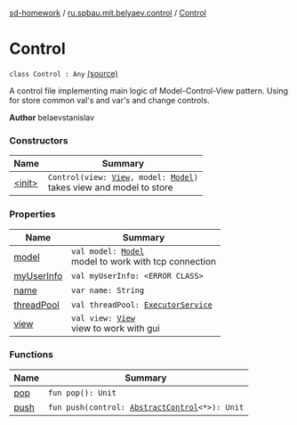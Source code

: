 [sd-homework](../../index.md) / [ru.spbau.mit.belyaev.control](../index.md) / [Control](.)

# Control

`class Control : Any` [(source)](https://github.com/StasBel/sd-homework/blob/gRPC/src/main/kotlin/ru/spbau/mit/belyaev/control/Control.kt#L20)

A control file implementing main logic of Model-Control-View pattern.
Using for store common val's and var's and change controls.

**Author**
belaevstanislav

### Constructors

| Name | Summary |
|---|---|
| [&lt;init&gt;](-init-.md) | `Control(view: `[`View`](../../ru.spbau.mit.belyaev.view/-view/index.md)`, model: `[`Model`](../../ru.spbau.mit.belyaev.model/-model/index.md)`)`<br>takes view and model to store |

### Properties

| Name | Summary |
|---|---|
| [model](model.md) | `val model: `[`Model`](../../ru.spbau.mit.belyaev.model/-model/index.md)<br>model to work with tcp connection |
| [myUserInfo](my-user-info.md) | `val myUserInfo: <ERROR CLASS>` |
| [name](name.md) | `var name: String` |
| [threadPool](thread-pool.md) | `val threadPool: `[`ExecutorService`](http://docs.oracle.com/javase/6/docs/api/java/util/concurrent/ExecutorService.html) |
| [view](view.md) | `val view: `[`View`](../../ru.spbau.mit.belyaev.view/-view/index.md)<br>view to work with gui |

### Functions

| Name | Summary |
|---|---|
| [pop](pop.md) | `fun pop(): Unit` |
| [push](push.md) | `fun push(control: `[`AbstractControl`](../-abstract-control/index.md)`<*>): Unit` |
